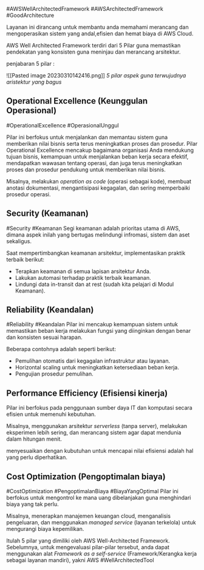 #AWSWellArchitectedFramework #AWSArchitectedFramework #GoodArchitecture 

Layanan ini dirancang untuk membantu anda memahami merancang dan mengoperasikan sistem  yang andal,efisien dan hemat biaya di AWS Cloud.

AWS Well Architected Framework terdiri dari 5 Pilar guna memastikan pendekatan yang konsisten guna meninjau dan merancang arsitektur.

penjabaran 5 pilar :

![[Pasted image 20230310142416.png]]
*5 pilar aspek guna terwujudnya aristektur yang bagus*

## Operational Excellence (Keunggulan Operasional)
#OperationalExcellence #OperasionalUnggul 

Pilar ini berfokus untuk menjalankan dan memantau sistem guna memberikan nilai bisnis serta terus meningkatkan proses dan prosedur. Pilar Operational Excellence mencakup bagaimana organisasi Anda mendukung tujuan bisnis, kemampuan untuk menjalankan beban kerja secara efektif, mendapatkan wawasan tentang operasi, dan juga terus meningkatkan proses dan prosedur pendukung untuk memberikan nilai bisnis.  
  
Misalnya, melakukan _operation as code_ (operasi sebagai kode), membuat anotasi dokumentasi, mengantisipasi kegagalan, dan sering memperbaiki prosedur operasi.

## Security (Keamanan)
#Security #Keamanan
Segi keamanan adalah prioritas utama di AWS, dimana aspek inilah yang bertugas melindungi infromasi, sistem dan aset sekaligus.

Saat mempertimbangkan keamanan arsitektur, implementasikan praktik terbaik berikut:

-   Terapkan keamanan di semua lapisan arsitektur Anda.
-   Lakukan automasi terhadap praktik terbaik keamanan.
-   Lindungi data in-transit dan at rest (sudah kita pelajari di Modul Keamanan).

## Reliability (Keandalan)
#Reliability #Keandalan
Pilar ini mencakup kemampuan sistem untuk memastikan beban kerja melakukan fungsi yang diinginkan dengan benar dan konsisten sesuai harapan.  
  
Beberapa contohnya adalah seperti berikut:

-   Pemulihan otomatis dari kegagalan infrastruktur atau layanan.
-   Horizontal scaling untuk meningkatkan ketersediaan beban kerja.
-   Pengujian prosedur pemulihan.

## Performance Efficiency (Efisiensi kinerja)
Pilar ini berfokus pada penggunaan sumber daya IT dan komputasi secara efisien untuk memenuhi kebutuhan.
  
Misalnya, menggunakan arsitektur _serverless_ (tanpa server), melakukan eksperimen lebih sering, dan merancang sistem agar dapat mendunia dalam hitungan menit.

menyesuaikan dengan kubutuhan untuk mencapai nilai efisiensi adalah hal yang perlu diperhatikan.

## Cost Optimization (Pengoptimalan biaya)
#CostOptimization #PengoptimalanBiaya #BiayaYangOptimal
Pilar ini berfokus untuk mengontrol ke mana uang dibelanjakan guna menghindari biaya yang tak perlu.  
  
Misalnya, menerapkan manajemen keuangan cloud, menganalisis pengeluaran, dan menggunakan _managed service_ (layanan terkelola) untuk mengurangi biaya kepemilikan.



Itulah 5 pilar yang dimiliki oleh AWS Well-Architected Framework. Sebelumnya, untuk mengevaluasi pilar-pilar tersebut, anda dapat menggunakan alat _Framework as a self-service_ (Framework/Kerangka kerja sebagai layanan mandiri), yakni AWS #WellArchitectedTool 
